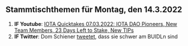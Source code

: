 ## Stammtischthemen für Montag, den 14.3.2022

1. **IF Youtube**: [IOTA Quicktakes 07.03.2022: IOTA DAO Pioneers, New Team Members, 23 Days Left to Stake, New TIPs](https://www.youtube.com/watch?v=tACu7c9gSJ4)
2. **IF Twitter**: Dom Schiener [tweetet](https://twitter.com/DomSchiener/status/1501127426520322048?s=20&t=ZGRybUoktcdkRB4xT5FZdA), dass sie schwer am BUIDLn sind

